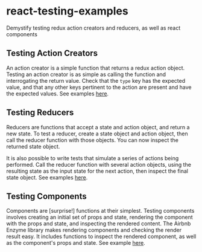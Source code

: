 # react-testing-examples

Demystify testing redux action creators and reducers, as well as react components

## Testing Action Creators

An action creator is a simple function that returns a redux action object. Testing an action creator is as simple as calling the function and interrogating the return value. Check that the `type` key has the expected value, and that any other keys pertinent to the action are present and have the expected values. See examples [here](app/js/test/actions).


## Testing Reducers

Reducers are functions that accept a state and action object, and return a new state. To test a reducer, create a state object and action object, then call the reducer function with those objects. You can now inspect the returned state object.

It is also possible to write tests that simulate a series of actions being performed. Call the reducer function with several action objects, using the resulting state as the input state for the next action, then inspect the final state object. See examples [here](app/js/test/reducers).

## Testing Components

Components are [surprise!] functions at their simplest. Testing components involves creating an initial set of props and state, rendering the component with the props and state, and inspecting the rendered content. The Airbnb Enzyme library makes rendering components and checking the render result easy. It includes functions to inspect the rendered component, as well as the component's props and state. See example [here](app/js/test/components).
